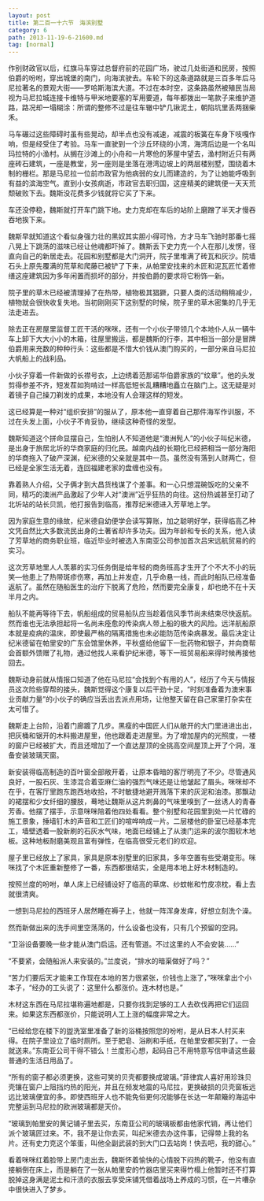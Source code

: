 ```yaml
---
layout: post
title: 第二百一十六节　海滨别墅
category: 6
path: 2013-11-19-6-21600.md
tag: [normal]
---
```


作别财政官以后，红旗马车穿过总督府前的花园广场，驶过几处街道和民房，按照伯爵的吩咐，穿出城堡的南门，向海滨驶去。车轮下的这条道路就是三百多年后马尼拉著名的景观大街――罗哈斯海滨大道。不过在本时空，这条路虽然被殖民当局视为马尼拉城连接卡维特与甲米地要塞的军用要道，每年都拨出一笔款子来维护道路，路况却一塌糊涂：所谓的整修不过是往车辙中铲几锹泥土，朝陷坑里丢两捆柴禾。

马车碾过这些障碍时虽有些晃动，却半点也没有减速，减震的板簧在车身下吱嘎作响，但是经受住了考验。马车一直驶到一个沙丘环绕的小湾，海湾后边是一个名叫玛拉特的小渔村。从搁在沙滩上的小舟和一片寒伧的茅屋中望去，渔村附近只有两座砖石建筑，一座是教堂，另一座则是坐落在港湾边坡上的两层楼别墅，围绕着木制的栅栏。那是马尼拉一位前市政官为他病弱的女儿而建造的，为了让她能呼吸到有益的滨海空气。直到小女孩病逝，市政官去职归国，这座精美的建筑便一天天荒颓破败下去。魏斯没花费多少钱就将它买了下来。

车还没停稳，魏斯就打开车门跳下地。史力克却在车后的站阶上磨蹭了半天才慢吞吞地挨下来。

魏斯早就知道这个看似身强力壮的黑奴其实胆小得可怜，方才马车飞驰时那番七摇八晃上下跳荡的滋味已经让他魂都吓掉了。魏斯丢下史力克一个人在那儿发愣，径直向自己的新居走去。花园和别墅都是大门洞开，院子里堆满了砖瓦和灰沙。院墙石头上原先覆满的荒草和爬藤已被铲了下来，从帕里安找来的木匠和泥瓦匠忙着修缮这座建筑因为多年闲置而损坏的部分，并按伯爵的要求将它粉饰一新。

院子里的草木已经被清理掉了在热带，植物极其猖獗，只要人类的活动稍稍减少，植物就会很快收复失地。当初刚刚买下这别墅的时候，院子里的草木密集的几乎无法走进去。

除去正在房屋里监督工匠干活的咪咪，还有一个小伙子带领几个本地仆人从一辆牛车上卸下大大小小的木箱，往屋里搬运，都是魏斯的行李，其中相当一部分是冒牌伯爵用来充数的种种行头：这些都是不惜大价钱从澳门购买的，一部分来自马尼拉大帆船上的战利品。

小伙子穿着一件新做的长襟号衣，上边绣着范那诺华伯爵家族的“纹章”。他的头发剪得参差不齐，短发茬如狗啃过一样高低短长乱糟糟地矗立在脑门上。这无疑是对着镜子自己操刀剃发的成果，本地没有人会理这样的短发。

这已经算是一种对“组织安排”的服从了，原本他一直穿着自己那件海军作训服，不过在头发上面，小伙子不肯妥协，继续这种奇怪的发型。

魏斯知道这个拼命显摆自己，生怕别人不知道他是“澳洲髡人”的小伙子叫纪米德，是出身于旅居北圻的华商家庭的归化民。越南内战的长期化已经把相当一部分海阳的华商拖入了破产深渊，纪米德的父亲就是其中一员。虽然没有落到人财两亡，但已经是全家生活无着，连回福建老家的盘缠也没有。

靠着熟人介绍，父子俩才到大昌货栈谋了个差事。和一心只想混碗饭吃的父亲不同，精巧的澳洲产品激起了少年人对“澳洲”近乎狂热的向往。这份热诚甚至打动了北圻站的站长贝凯，他打报告到临高，推荐纪米德进入芳草地上学。

因为家庭生意的缘故，纪米德自幼便学会读写算账，加之聪明好学，获得临高乙种文凭自然比大多数流民出身的土著省却许多功夫。因为年龄和专长的关系，他入读了芳草地的商务职业班，临近毕业时被选入东南亚公司参加首次吕宋远航贸易的的实习。

这次芳草地里人人羡慕的实习任务倒是给年轻的商务班高才生开了个不大不小的玩笑―他患上了热带斑疹伤寒，再加上并发症，几乎命悬一线，而此时船队已经准备返航了。虽然在随船医生的治疗下脱离了危险，然而要完全康复，却也绝不在十天半月之内。

船队不能再等待下去，帆船组成的贸易船队应当趁着信风季节尚未结束尽快返航。然而谁也无法承担起将一名尚未痊愈的传染病人带上船的极大的风险。远洋航船原本就是疫病的温床，即使最严格的隔离措施也未必能防范传染病暴发。最后决定让纪米德留在帕里安的广东会馆里休养，平秋盛给他留下一批药物和银子，并向商帮会首额外馈赠了礼物，通过他找人来看护纪米德，等下一班贸易船来得时候再接他回去。

魏斯动身前就从情报口知道了他在马尼拉“会找到个有用的人”，经历了今天与情报员这次险些穿帮的接头，魏斯觉得这个康复以后干劲十足，“时刻准备着为澳宋事业贡献力量”的小伙子的确应当丢出去派点用场，让他整天留在自己家里打杂实在太可惜了。

魏斯走上台阶，沿着门廊踱了几步。黑瘦的中国匠人们从敞开的大门里进进出出，把灰桶和锯开的木料搬进屋里，他也跟着走进屋里。为了增加屋内的光照度，一楼的窗户已经被扩大，而且还增加了一个直达屋顶的全挑高空间屋顶上开了个洞，准备安装玻璃天窗。

新安装得临高制造的百叶窗全部敞开着，让原本昏暗的客厅明亮了不少。尽管通风良好，一股石灰、生漆混合着亚麻仁油的强烈气味还是让他皱起了眉头。咪咪却不在乎，在客厅里跑东跑西地收拾，不时敏捷地避开溅落下来的灰泥和油漆。那飘动的裙摆和少女纤细的腰肢，蓦地让魏斯从这片刺鼻的气味里嗅到了一丝诱人的青春芳香。他摆了摆手，示意咪咪陪着他四处看看。整个别墅和花园里到处一片忙碌的施工景象，捶墙钉木的声音和工匠们的喧哗响成一片。二层楼他的卧室已经基本完工，墙壁透着一股新刷的石灰水气味，地面已经铺上了从澳门运来的波尔图软木地板。这种地板耐磨美观且富有弹性，在临高很受元老们的欢迎。

屋子里已经放上了家具，家具是原本别墅里的旧家具，多年空置有些受潮变形。咪咪找了个木匠重新整修了一番，东西都很结实，全是用本地上好木材制造的。

按照兰度的吩咐，单人床上已经铺设好了临高的草席、纱蚊帐和竹皮凉枕，看上去就很清爽。

一想到马尼拉的西班牙人居然睡在褥子上，他就一阵浑身发痒，好想立刻洗个澡。

然而新做出来的洗手间里空荡荡的，什么设备也没有，只有几个预留的空洞。

“卫浴设备要晚一些才能从澳门启运。还有管道。不过这里的人不会安装……”

“不要紧，会随船派人来安装的。”兰度说，“排水的暗渠做好了吗？”

“苦力们要后天才能来工作现在本地的苦力很紧张，价钱也上涨了，”咪咪拿出个小本子，“经办的工头说了：这里什么都涨价。连木材也是。”

木材这东西在马尼拉堪称遍地都是，只要你找到足够的工人去砍伐再把它们运回来。如果这东西都涨价，只能说明人工上涨的幅度非常之大。

“已经给您在楼下的盥洗室里准备了新的浴桶按照您的吩咐，是从日本人村买来得。在院子里设立了临时厕所。至于肥皂、浴刷和手纸，在帕里安都买到了。一会就送来。”东南亚公司干得不错么！兰度形心想，起码自己不用特意写信申请这些最普通的生活日用品了。

“所有的窗子都必须更换，这些可笑的贝壳都要换成玻璃。”菲律宾人喜好用珍珠贝壳镶在窗户上阻挡灼热的阳光，并且在频发地震的马尼拉，更换破损的贝壳窗板远远比玻璃便宜的多。即使西班牙人也不能免俗更何况能够在长达一年颠簸的海运中完整运到马尼拉的欧洲玻璃都是天价。

“玻璃到帕里安的黄记铺子里去买，东南亚公司的玻璃板都由他家代销，再让他们派个玻璃匠过来。不，我不是让你去买，叫纪米德去办这件事，记得带上我的名片。还有史力克这个笨蛋，叫他全副武装的到大门口去站岗！快去吧，我的甜心。”

看着咪咪红着脸带上房门走出去，魏斯怀着愉快的心情脱下闷热的靴子，他没有直接躺倒在床上，而是躺在了一张从帕里安的竹器店里买来得竹榻上他暂时还不打算脱掉这身满是泥土和汗渍的衣服去享受床铺凭借着战场上养成的习惯，在一片嘈杂中很快进入了梦乡。
